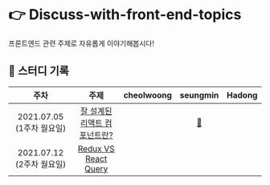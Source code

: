# 👉 Discuss-with-front-end-topics
프론트엔드 관련 주제로 자유롭게 이야기해봅시다!

## 📝 스터디 기록

|주차|주제|cheolwoong|seungmin|Hadong|
|:------:|:---:|:---:|:---:|:---:|
|2021.07.05 (1주차 월요일)|[잘 설계된 리액트 컴포넌트란?](https://github.com/Fortuna-Study/discuss-with-front-end-topics/tree/main/week_1)||[:link:](https://github.com/Fortuna-Study/discuss-with-front-end-topics/tree/main/week_1/seungmin)||
|2021.07.12 (2주차 월요일)|[Redux VS React Query](https://github.com/Fortuna-Study/discuss-with-front-end-topics/tree/main/week_2)||||
